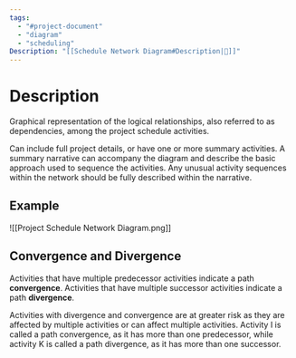 ```yaml
---
tags:
  - "#project-document"
  - "diagram"
  - "scheduling"
Description: "[[Schedule Network Diagram#Description|📝]]"
---
```

# Description
Graphical representation of the logical relationships, also referred to as dependencies, among the project schedule activities.

Can include full project details, or have one or more summary activities. A summary narrative can accompany the diagram and describe the basic approach used to sequence the activities. Any unusual activity sequences within the network should be fully described within the narrative.
## Example
![[Project Schedule Network Diagram.png]]
## Convergence and Divergence
Activities that have multiple predecessor activities indicate a path **convergence**.
Activities that have multiple successor activities indicate a path **divergence**.

Activities with divergence and convergence are at greater risk as they are affected by multiple activities or can affect multiple activities. Activity I is called a path convergence, as it has more than one predecessor, while activity K is called a path divergence, as it has more than one successor.


